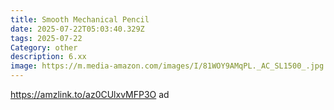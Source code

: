 ```yaml
---
title: Smooth Mechanical Pencil
date: 2025-07-22T05:03:40.329Z
tags: 2025-07-22
Category: other
description: 6.xx
image: https://m.media-amazon.com/images/I/81WOY9AMqPL._AC_SL1500_.jpg
---
```

https://amzlink.to/az0CUlxvMFP3O ad